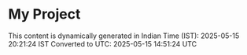 # My Project

This content is dynamically generated in Indian Time (IST): 2025-05-15 20:21:24 IST
Converted to UTC: 2025-05-15 14:51:24 UTC
